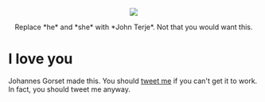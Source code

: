 <p align="center">
  <img src="https://raw.githubusercontent.com/jgorset/john-terjify/master/icon128.png">
</p>
  
<p align="center">
  Replace *he* and *she* with *John Terje*. Not that you would want this.
</p>

# I love you

Johannes Gorset made this. You should [tweet me](http://twitter.com/jgorset>) if you can't get it
to work. In fact, you should tweet me anyway.
